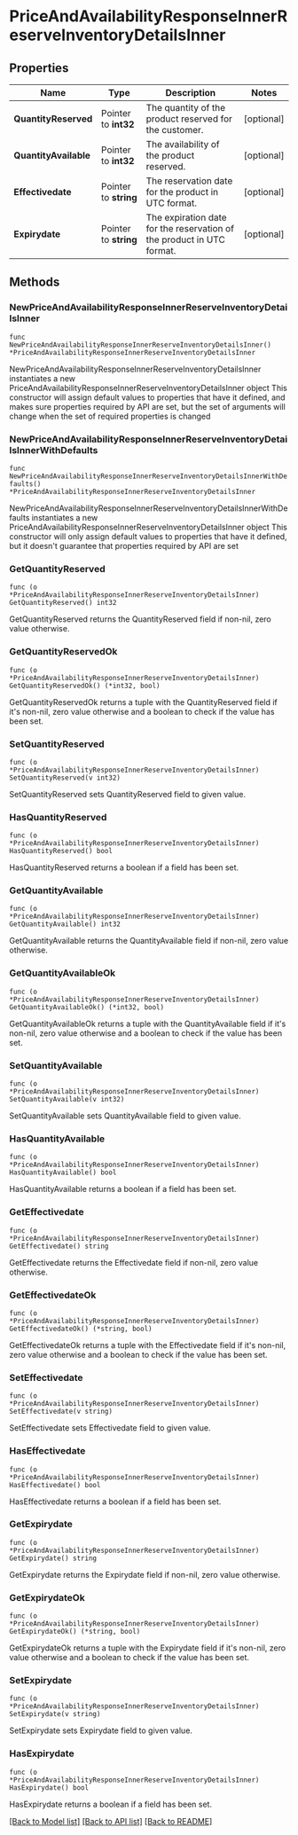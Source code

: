 # PriceAndAvailabilityResponseInnerReserveInventoryDetailsInner

## Properties

Name | Type | Description | Notes
------------ | ------------- | ------------- | -------------
**QuantityReserved** | Pointer to **int32** | The quantity of the product reserved for the customer. | [optional] 
**QuantityAvailable** | Pointer to **int32** | The availability of the product reserved. | [optional] 
**Effectivedate** | Pointer to **string** | The reservation date for the product in UTC format. | [optional] 
**Expirydate** | Pointer to **string** | The expiration date for the reservation of the product in UTC format. | [optional] 

## Methods

### NewPriceAndAvailabilityResponseInnerReserveInventoryDetailsInner

`func NewPriceAndAvailabilityResponseInnerReserveInventoryDetailsInner() *PriceAndAvailabilityResponseInnerReserveInventoryDetailsInner`

NewPriceAndAvailabilityResponseInnerReserveInventoryDetailsInner instantiates a new PriceAndAvailabilityResponseInnerReserveInventoryDetailsInner object
This constructor will assign default values to properties that have it defined,
and makes sure properties required by API are set, but the set of arguments
will change when the set of required properties is changed

### NewPriceAndAvailabilityResponseInnerReserveInventoryDetailsInnerWithDefaults

`func NewPriceAndAvailabilityResponseInnerReserveInventoryDetailsInnerWithDefaults() *PriceAndAvailabilityResponseInnerReserveInventoryDetailsInner`

NewPriceAndAvailabilityResponseInnerReserveInventoryDetailsInnerWithDefaults instantiates a new PriceAndAvailabilityResponseInnerReserveInventoryDetailsInner object
This constructor will only assign default values to properties that have it defined,
but it doesn't guarantee that properties required by API are set

### GetQuantityReserved

`func (o *PriceAndAvailabilityResponseInnerReserveInventoryDetailsInner) GetQuantityReserved() int32`

GetQuantityReserved returns the QuantityReserved field if non-nil, zero value otherwise.

### GetQuantityReservedOk

`func (o *PriceAndAvailabilityResponseInnerReserveInventoryDetailsInner) GetQuantityReservedOk() (*int32, bool)`

GetQuantityReservedOk returns a tuple with the QuantityReserved field if it's non-nil, zero value otherwise
and a boolean to check if the value has been set.

### SetQuantityReserved

`func (o *PriceAndAvailabilityResponseInnerReserveInventoryDetailsInner) SetQuantityReserved(v int32)`

SetQuantityReserved sets QuantityReserved field to given value.

### HasQuantityReserved

`func (o *PriceAndAvailabilityResponseInnerReserveInventoryDetailsInner) HasQuantityReserved() bool`

HasQuantityReserved returns a boolean if a field has been set.

### GetQuantityAvailable

`func (o *PriceAndAvailabilityResponseInnerReserveInventoryDetailsInner) GetQuantityAvailable() int32`

GetQuantityAvailable returns the QuantityAvailable field if non-nil, zero value otherwise.

### GetQuantityAvailableOk

`func (o *PriceAndAvailabilityResponseInnerReserveInventoryDetailsInner) GetQuantityAvailableOk() (*int32, bool)`

GetQuantityAvailableOk returns a tuple with the QuantityAvailable field if it's non-nil, zero value otherwise
and a boolean to check if the value has been set.

### SetQuantityAvailable

`func (o *PriceAndAvailabilityResponseInnerReserveInventoryDetailsInner) SetQuantityAvailable(v int32)`

SetQuantityAvailable sets QuantityAvailable field to given value.

### HasQuantityAvailable

`func (o *PriceAndAvailabilityResponseInnerReserveInventoryDetailsInner) HasQuantityAvailable() bool`

HasQuantityAvailable returns a boolean if a field has been set.

### GetEffectivedate

`func (o *PriceAndAvailabilityResponseInnerReserveInventoryDetailsInner) GetEffectivedate() string`

GetEffectivedate returns the Effectivedate field if non-nil, zero value otherwise.

### GetEffectivedateOk

`func (o *PriceAndAvailabilityResponseInnerReserveInventoryDetailsInner) GetEffectivedateOk() (*string, bool)`

GetEffectivedateOk returns a tuple with the Effectivedate field if it's non-nil, zero value otherwise
and a boolean to check if the value has been set.

### SetEffectivedate

`func (o *PriceAndAvailabilityResponseInnerReserveInventoryDetailsInner) SetEffectivedate(v string)`

SetEffectivedate sets Effectivedate field to given value.

### HasEffectivedate

`func (o *PriceAndAvailabilityResponseInnerReserveInventoryDetailsInner) HasEffectivedate() bool`

HasEffectivedate returns a boolean if a field has been set.

### GetExpirydate

`func (o *PriceAndAvailabilityResponseInnerReserveInventoryDetailsInner) GetExpirydate() string`

GetExpirydate returns the Expirydate field if non-nil, zero value otherwise.

### GetExpirydateOk

`func (o *PriceAndAvailabilityResponseInnerReserveInventoryDetailsInner) GetExpirydateOk() (*string, bool)`

GetExpirydateOk returns a tuple with the Expirydate field if it's non-nil, zero value otherwise
and a boolean to check if the value has been set.

### SetExpirydate

`func (o *PriceAndAvailabilityResponseInnerReserveInventoryDetailsInner) SetExpirydate(v string)`

SetExpirydate sets Expirydate field to given value.

### HasExpirydate

`func (o *PriceAndAvailabilityResponseInnerReserveInventoryDetailsInner) HasExpirydate() bool`

HasExpirydate returns a boolean if a field has been set.


[[Back to Model list]](../README.md#documentation-for-models) [[Back to API list]](../README.md#documentation-for-api-endpoints) [[Back to README]](../README.md)


